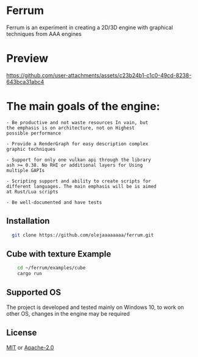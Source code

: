 
# Ferrum

Ferrum is an experiment in creating a 2D/3D engine with graphical techniques from AAA engines

# Preview

https://github.com/user-attachments/assets/c23b24b1-c1c0-49cd-8238-643bca31abc4

# The main goals of the engine:

    - Be productive and not waste resources In vain, but
    the emphasis is on architecture, not on Highest
    possible performance

    - Provide a RenderGraph for easy description complex
    graphic techniques

    - Support for only one vulkan api through the library
    ash >= 0.38. No RHI or additional layers for Using
    multiple GAPIs

    - Scripting support and ability to create scripts for
    different languages. The main emphasis will be is aimed
    at Rust/Lua scripts

    - Be well-documented and have tests

## Installation

```bash
  git clone https://github.com/olejaaaaaaaa/ferrum.git
```

## Cube with texture Example

```bash
    cd ~/ferrum/examples/cube
    cargo run
```

## Supported OS

The project is developed and tested mainly on Windows 10, to work on other OS, changes in the engine may be required

## License

[MIT](https://choosealicense.com/licenses/mit/) or [Apache-2.0](https://choosealicense.com/licenses/apache-2.0/)

